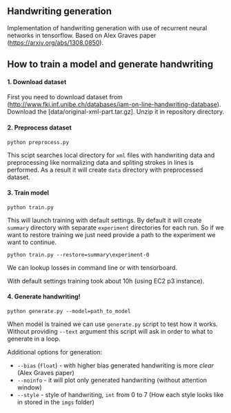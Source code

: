## Handwriting generation
Implementation of handwriting generation with use of recurrent neural networks in tensorflow. Based on Alex Graves paper (https://arxiv.org/abs/1308.0850).

## How to train a model and generate handwriting

#### 1. Download dataset
First you need to download dataset from (http://www.fki.inf.unibe.ch/databases/iam-on-line-handwriting-database). Download the [data/original-xml-part.tar.gz]. Unzip it in repository directory.

#### 2. Preprocess dataset
```
python preprocess.py
```

This scipt searches local directory for `xml` files with handwriting data and preprocessing like normalizing data and spliting strokes in lines is performed. As a result it will create `data` directory with preprocessed dataset.

#### 3. Train model
```
python train.py
```

This will launch training with default settings. By default it will create `summary` directory with separate `experiment` directories for each run. So if we want to restore training we just need provide a path to the experiment we want to continue.
```
python train.py --restore=summary\experiment-0
```
We can lookup losses in command line or with tensorboard. 

With default settings training took about 10h (using EC2 p3 instance).


#### 4. Generate handwriting!
```
python generate.py --model=path_to_model
```

When model is trained we can use `generate.py` script to test how it works. Without providing `--text` argument this script will ask in order to what to generate in a loop.

Additional options for generation:
* `--bias` (`float`) - with higher bias generated handwriting is more _clear_ (Alex Graves paper)
* `--noinfo` - it will plot only generated handwriting (without attention window)
* `--style` - style of handwriting, `int` from 0 to 7 (How each style looks like in stored in the `imgs` folder)